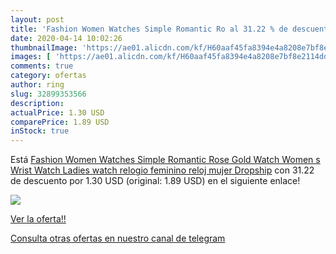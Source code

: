 ```yaml
---
layout: post
title: 'Fashion Women Watches Simple Romantic Ro al 31.22 % de descuento'
date: 2020-04-14 10:02:26
thumbnailImage: 'https://ae01.alicdn.com/kf/H60aaf45fa8394e4a8208e7bf8e2114ddS/Fashion-Women-Watches-Simple-Romantic-Rose-Gold-Watch-Women-s-Wrist-Watch-Ladies-watch-relogio-feminino.jpg_350x350._SL200_.jpg'
images: [ 'https://ae01.alicdn.com/kf/H60aaf45fa8394e4a8208e7bf8e2114ddS/Fashion-Women-Watches-Simple-Romantic-Rose-Gold-Watch-Women-s-Wrist-Watch-Ladies-watch-relogio-feminino.jpg_350x350._SL200_.jpg' ]
comments: true
category: ofertas
author: ring
slug: 32899353566
description:
actualPrice: 1.30 USD
comparePrice: 1.89 USD
inStock: true
---
```


Está [Fashion Women Watches Simple Romantic Rose Gold Watch Women s Wrist Watch Ladies watch relogio feminino reloj mujer Dropship](https://www.amazon.com/dp/32899353566/?tag=redken08-20) con 31.22 de descuento por 1.30 USD (original: 1.89 USD) en el siguiente enlace!

[![](https://ae01.alicdn.com/kf/H60aaf45fa8394e4a8208e7bf8e2114ddS/Fashion-Women-Watches-Simple-Romantic-Rose-Gold-Watch-Women-s-Wrist-Watch-Ladies-watch-relogio-feminino.jpg_350x350._SL200_.jpg)](https://www.amazon.com/dp/32899353566/?tag=redken08-20)

[Ver la oferta!!](https://www.amazon.com/dp/32899353566/?tag=redken08-20)

[Consulta otras ofertas en nuestro canal de telegram](https://t.me/s/ofertas25)
